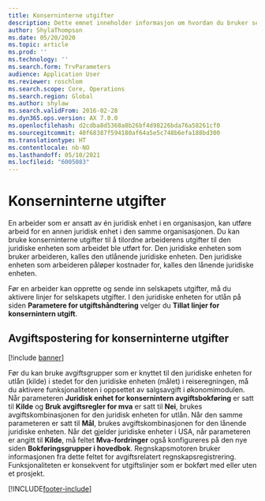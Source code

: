 ```yaml
---
title: Konserninterne utgifter
description: Dette emnet inneholder informasjon om hvordan du bruker selskapets utgifter til å tilordne en arbeiders utgifter til den juridiske enheten som arbeidet ble utført for.
author: ShylaThompson
ms.date: 05/20/2020
ms.topic: article
ms.prod: ''
ms.technology: ''
ms.search.form: TrvParameters
audience: Application User
ms.reviewer: roschlom
ms.search.scope: Core, Operations
ms.search.region: Global
ms.author: shylaw
ms.search.validFrom: 2016-02-28
ms.dyn365.ops.version: AX 7.0.0
ms.openlocfilehash: d2cdba8d5368a8b26bf4d98226bda76a58261cf0
ms.sourcegitcommit: 40f68387f594180af64a5e5c748b6efa188bd300
ms.translationtype: HT
ms.contentlocale: nb-NO
ms.lasthandoff: 05/10/2021
ms.locfileid: "6005083"
---
```

# <a name="intercompany-expenses"></a>Konserninterne utgifter

En arbeider som er ansatt av én juridisk enhet i en organisasjon, kan utføre arbeid for en annen juridisk enhet i den samme organisasjonen. Du kan bruke konserninterne utgifter til å tilordne arbeiderens utgifter til den juridiske enheten som arbeidet ble utført for. Den juridiske enheten som bruker arbeideren, kalles den utlånende juridiske enheten. Den juridiske enheten som arbeideren påløper kostnader for, kalles den lånende juridiske enheten. 

Før en arbeider kan opprette og sende inn selskapets utgifter, må du aktivere linjer for selskapets utgifter. I den juridiske enheten for utlån på siden **Parametere for utgiftshåndtering** velger du **Tillat linjer for konsernintern utgift**. 

## <a name="tax-posting-for-intercompany-expenses"></a>Avgiftspostering for konserninterne utgifter

[!include [banner](../includes/banner.md)]

Før du kan bruke avgiftsgrupper som er knyttet til den juridiske enheten for utlån (kilde) i stedet for den juridiske enheten (målet) i reiseregningen, må du aktivere funksjonaliteten i oppsettet av salgsavgift i økonomimodulen. Når parameteren **Juridisk enhet for konsernintern avgiftsbokføring** er satt til **Kilde** og **Bruk avgiftsregler for mva** er satt til **Nei**, brukes avgiftskombinasjonen for den juridisk enheten for utlån. Når den samme parameteren er satt til **Mål**, brukes avgiftskombinasjonen for den lånende juridiske enheten. Når det gjelder juridiske enheter i USA, når parameteren er angitt til **Kilde**, må feltet **Mva-fordringer** også konfigureres på den nye siden **Bokføringsgrupper i hovedbok**. Regnskapsmotoren bruker informasjonen fra dette feltet for avgiftsrelatert regnskapsregistrering.   
Funksjonaliteten er konsekvent for utgiftslinjer som er bokført med eller uten et prosjekt.  


[!INCLUDE[footer-include](../includes/footer-banner.md)]